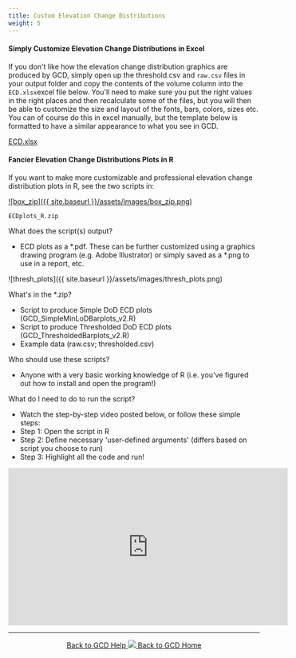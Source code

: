```yaml
---
title: Custom Elevation Change Distributions
weight: 5
---
```


#### Simply Customize Elevation Change Distributions in Excel

If you don't like how the elevation change distribution graphics are produced by GCD, simply open up the threshold.csv and `raw.csv` files in your output folder and copy the contents of the volume column into the `ECD.xlsx`excel file below. You'll need to make sure you put the right values in the right places and then recalculate some of the files, but you will then be able to customize the size and layout of the fonts, bars, colors, sizes etc. You can of course do this in excel manually, but the template below is formatted to have a similar appearance to what you see in GCD. 

[ECD.xlsx ](http://etal.usu.edu/GCD/ECD.xlsx)

#### Fancier Elevation Change Distributions Plots in R

If you want to make more customizable and professional elevation change distribution plots in R, see the two scripts in:



[![box_zip]({{ site.baseurl }}/assets/images/box_zip.png)](http://etal.usu.edu/GCD/Scripts/gcdbarplots.zip)

```
ECDplots_R.zip
```

What does the script(s) output?

- ECD plots as a *.pdf.  These can be further customized using a graphics drawing program (e.g. Adobe Illustrator) or simply saved as a *.png to use in a report, etc. 

![thresh_plots]({{ site.baseurl }}/assets/images/thresh_plots.png)

What's in the *.zip?

- Script to produce Simple DoD ECD plots  (GCD_SimpleMinLoDBarplots_v2.R)
- Script to produce Thresholded DoD ECD plots  (GCD_ThresholdedBarplots_v2.R)
- Example data (raw.csv; thresholded.csv)

Who should use these scripts?

- Anyone with a very basic working knowledge of R (i.e. you've figured out how to install and open the program!)

What do I need to do to run the script?

- Watch the step-by-step video posted below, or follow these simple steps:
- Step 1: Open the script in R 
- Step 2: Define necessary 'user-defined arguments' (differs based on script you choose to run)
- Step 3: Highlight all the code and run!

<iframe width="560" height="315" src="https://www.youtube.com/embed/ughZsKnmcCg" frameborder="0" gesture="media" allow="encrypted-media" allowfullscreen></iframe>



------
<div align="center">
	<a class="hollow button" href="{{ site.baseurl }}/Help"><i class="fa fa-chevron-circle-left"></i>  Back to GCD Help </a>  
	<a class="hollow button" href="{{ site.baseurl }}/"><img src="{{ site.baseurl}}/assets/images/icons/GCDAddIn.png">  Back to GCD Home </a>  
</div>